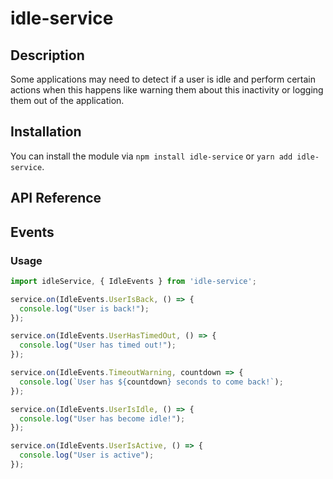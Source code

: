 # idle-service

## Description
Some applications may need to detect if a user is idle and perform certain actions when this happens like warning them about this inactivity or logging them out of the application.

## Installation
You can install the module via `npm install idle-service` or `yarn add idle-service`.

## API Reference


## Events
### Usage
```javascript
import idleService, { IdleEvents } from 'idle-service';

service.on(IdleEvents.UserIsBack, () => {
  console.log("User is back!");
});

service.on(IdleEvents.UserHasTimedOut, () => {
  console.log("User has timed out!");
});

service.on(IdleEvents.TimeoutWarning, countdown => {
  console.log(`User has ${countdown} seconds to come back!`);
});

service.on(IdleEvents.UserIsIdle, () => {
  console.log("User has become idle!");
});

service.on(IdleEvents.UserIsActive, () => {
  console.log("User is active");
});

```
